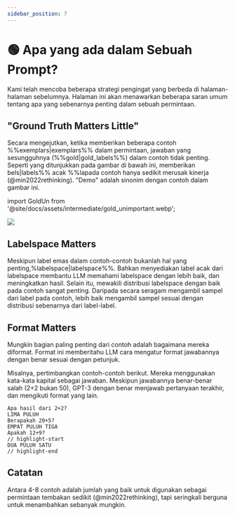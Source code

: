 ```yaml
---
sidebar_position: 7
---
```


# 🟢 Apa yang ada dalam Sebuah Prompt?

Kami telah mencoba beberapa strategi pengingat yang berbeda di halaman-halaman sebelumnya. Halaman ini akan menawarkan beberapa saran umum tentang apa yang sebenarnya penting dalam sebuah permintaan.


## "Ground Truth Matters Little"


Secara mengejutkan, ketika memberikan beberapa contoh %%exemplars|exemplars%% dalam permintaan, jawaban yang sesungguhnya (%%gold|gold_labels%%) dalam contoh tidak penting. Seperti yang ditunjukkan pada gambar di bawah ini, memberikan bels|labels%% acak %%lapada contoh hanya sedikit merusak kinerja (@min2022rethinking). "Demo" adalah sinonim dengan contoh dalam gambar ini.

import GoldUn from '@site/docs/assets/intermediate/gold_unimportant.webp';

<div style={{textAlign: 'center'}}>
  <img src={GoldUn} style={{width: "750px"}}/>
</div>

## Labelspace Matters

Meskipun label emas dalam contoh-contoh bukanlah hal yang penting,%labelspace|labelspace%%. Bahkan menyediakan label acak dari labelspace membantu LLM memahami labelspace dengan lebih baik, dan meningkatkan hasil. Selain itu, mewakili distribusi labelspace dengan baik pada contoh sangat penting. Daripada secara seragam mengambil sampel dari label pada contoh, lebih baik mengambil sampel sesuai dengan distribusi sebenarnya dari label-label.

## Format Matters

Mungkin bagian paling penting dari contoh adalah bagaimana mereka diformat. Format ini memberitahu LLM cara mengatur format jawabannya dengan benar sesuai dengan petunjuk.

Misalnya, pertimbangkan contoh-contoh berikut. Mereka menggunakan kata-kata kapital sebagai jawaban. Meskipun jawabannya benar-benar salah (2+2 bukan 50), GPT-3 dengan benar menjawab pertanyaan terakhir, dan mengikuti format yang lain.

```text
Apa hasil dari 2+2? 
LIMA PULUH
Berapakah 20+5?
EMPAT PULUH TIGA
Apakah 12+9?
// highlight-start
DUA PULUH SATU
// highlight-end
```

## Catatan

Antara 4-8 contoh adalah jumlah yang baik untuk digunakan sebagai permintaan tembakan sedikit (@min2022rethinking), tapi seringkali berguna untuk menambahkan sebanyak mungkin.
